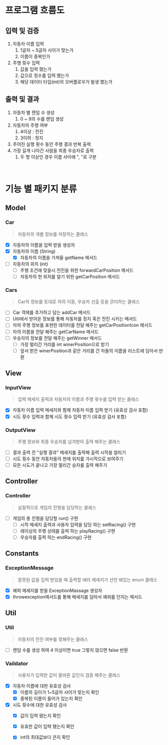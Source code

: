 # 프로그램 흐름도

## 입력 및 검증
1. 자동차 이름 입력
    1) 1글자 ~ 5글자 사이가 맞는가
    2) 이름이 중복인가
2. 주행 횟수 입력
    1) 값을 입력 했는가
    2) 값으로 정수를 입력 했는가
    3) 해당 데이터 타입(int)의 오버플로우가 발생 했는가
## 출력 및 결과
1. 자동차 별 랜덤 수 생성
    1) 0 ~ 9의 수를 랜덤 생성
2. 자동차의 주행 여부
    1) 4이상 : 전진
    2) 3이하 : 정지
3. 주어진 실행 횟수 동안 주행 결과 반복 출력
4. 가장 길게 나아간 사람을 최종 우승자로 출력
    1) 두 명 이상인 경우 이름 사이에 ", "로 구분





<br>

# 기능 별 패키지 분류
## Model
### Car
> 자동차의 개별 정보를 저장하는 클래스
- [x] 자동차의 이름을 입력 받을 생성자
- [x] 자동차의 이름 (String)
    - [x] 자동차의 이름을 가져올 getName 메서드
- [ ] 자동차의 위치 (int)
    - [ ] 주행 조건에 맞을시 전진을 위한 forwardCarPosition 메서드
    - [ ] 자동차의 현 위치를 알기 위한 getCarPosition 메서드
### Cars
> Car의 정보를 토대로 차의 이동, 우승자 선출 등을 관리하는 클래스
- [ ] Car 객체를 추가하고 담는 addCar 메서드
- [ ] Util에서 받아온 정보를 통해 자동차를 정지 혹은 전진 시키는 메서드
- [ ] 차의 주행 정보를 표현한 데이터를 전달 해주는 getCarPositionIcon 메서드
- [ ] 차의 이름을 전달 해주는 getCarName 메서드
- [ ] 우승자의 정보를 전달 해주는 getWinner 메서드
    - [ ] 가장 멀리간 거리를 int winerPosition으로 받기
    - [ ] 앞서 받은 winerPosition과 같은 거리를 간 차들의 이름을 리스트에 담아서 반환
## View
### InputView
> 입력 메세지 출력과 자동차의 이름과 주행 횟수를 입력 받는 클래스
- [x] 자동차 이름 입력 메세지와 함께 자동차 이름 입력 받기 (유효성 검사 포함)
- [x] 시도 횟수 입력과 함께 시도 횟수 입력 받기 (유효성 검사 포함)
### OutputView
> 주행 정보와 최종 우승자를 넘겨받아 출력 해주는 클래스
- [ ] 결과 출력 전 "실행 결과" 메세지를 출력해 출력 시작을 알리기
- [ ] 시도 횟수 동안 자동차들의 현재 위치를 가시적으로 보여주기
- [ ] 모든 시도가 끝나고 가장 멀리간 승자를 출력 해주기
## Controller
### Controller
> 실질적으로 게임의 진행을 담당하는 클래스
- [ ] 게임의 총 진행을 담당할 run() 구현
    - [ ] 시작 메세지 출력과 사용자 입력을 담당 하는 setRacing() 구현
    - [ ] 레이싱의 주행 상태를 출력 하는 playRacing() 구현
    - [ ] 우승자를 출력 하는 endRacing() 구현
## Constants
### ExceptionMessage
> 잘못된 값을 입력 받았을 때 출력할 에러 메세지가 선언 돼있는 enum 클래스
- [x] 예외 메세지를 받을 ExceptionMassage 생성자
- [x] throwexception메서드를 통해 메세지를 담아서 예외를 던지는 메서드
## Util
### Util
> 자동차의 전진 여부를 정해주는 클래스
- [ ] 랜덤 수를 생성 하여 4 이상이면 true 그렇지 않으면 false 반환
### Vaildator
> 사용자가 입력한 값이 올바른 값인지 검증 해주는 클래스
- [x] 자동차 이름에 대한 유효성 검사
    - [x] 이름의 길이가 1~5글자 사이가 맞는지 확인
    - [x] 중복된 이름이 들어가 있는지 확인
- [x] 시도 횟수에 대한 유효성 검사
    - [x] 값이 입력 됐는지 확인
    - [x] 유효한 값이 입력 됐는지 확인
    - [x] int의 최대값보다 큰지 확인


